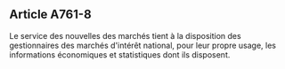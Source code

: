 Article A761-8
----
Le service des nouvelles des marchés tient à la disposition des gestionnaires
des marchés d'intérêt national, pour leur propre usage, les informations
économiques et statistiques dont ils disposent.
